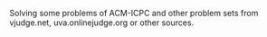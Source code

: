 Solving some problems of ACM-ICPC and other problem sets from vjudge.net, uva.onlinejudge.org or other sources.
